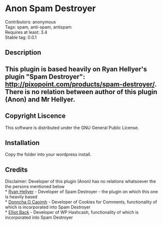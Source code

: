 <h1>Anon Spam Destroyer</h1>
Contributors: anonymous <br>
Tags: spam, anti-spam, antispam <br>
Requires at least: 3.4 <br>
Stable tag: 0.0.1 <br>

<h2>Description<h2>

<p>
This plugin is based heavily on Ryan Hellyer's plugin "Spam Destroyer": <a href="http://pixopoint.com/products/spam-destroyer/">http://pixopoint.com/products/spam-destroyer/</a>.
There is no relation between author of this plugin (Anon) and Mr Hellyer.
</p>

<h2>Copyright Liscence</h2>

<p>This software is distributed under the GNU General Public License.</p>

<h2>Installation</h2>

<p>Copy the folder into your wordpress install.</p>

<h2>Credits</h2>
Disclaimer: Developer of this plugin (Anon) has no relations whatsoever the the persons mentioned below<br />
* <a href="http://pixopoint.com/">Ryan Hellyer</a> - Developer of Spam Destroyer - the plugin on which this one is heavily based<br />
* <a href="http://ocaoimh.ie/">Donncha O Caoimh</a> - Developer of Cookies for Comments, functionality of which is incorporated into Spam Destroyer<br />
* <a href="http://elliottback.com/">Elliot Back</a> - Developer of WP Hashcash, functionality of which is incorporated into Spam Destroyer<br />
